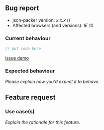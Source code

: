 <!-- -------------------------------------------------- -->
<!--  Delete this section if this is a feature request. -->
<!-- -------------------------------------------------- -->

## Bug report

- json-packer version: _x.x.x_ (<!-- (run `npm list json-packer` from a terminal/cmd prompt): -->)
- Affected browsers (and versions): _IE 10_

### Current behaviour

<!-- Please explain the problem you're having -->

```ts
// put code here
```

<!-- Having a real demo that demonstrates your issue  -->

[issue demo](https://codesandbox.io/)

### Expected behaviour

_Please explain how you'd expect it to behave._

<!-- -------------------------------------------- -->
<!-- Delete this section if this is a bug report. -->
<!-- -------------------------------------------- -->

## Feature request

### Use case(s)

_Explain the rationale for this feature._
